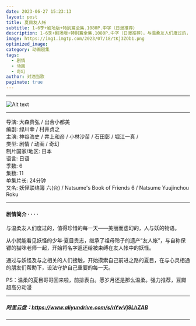 ```yaml
---
date: 2023-06-27 15:23:13
layout: post
title: 夏目友人帐
subtitle: 1-6季+剧场版+特别篇全集.1080P.中字（日漫推荐）
description: 1-6季+剧场版+特别篇全集.1080P.中字（日漫推荐），与温柔友人们度过的，值得珍惜的每一天——美丽而虚幻的，人与妖的物语。
image: https://img1.imgtp.com/2023/07/18/tKj3ZOb1.png
optimized_image: 
category: 动画剧集
tags:
  - 剧情
  - 动画
  - 奇幻
author: 对酒当歌
paginate: true
---
```

---
![Alt text](https://img1.imgtp.com/2023/07/18/cL6Dlk9T.png)

---

导演: 大森贵弘 / 出合小都美  
编剧: 绿川幸 / 村井贞之  
主演: 神谷浩史 / 井上和彦 / 小林沙苗 / 石田彰 / 堀江一真 /  
类型: 剧情 / 动画 / 奇幻  
制片国家/地区: 日本  
语言: 日语  
季数: 6  
集数: 11  
单集片长: 24分钟  
又名: 妖怪联络簿 六(台) / Natsume's Book of Friends 6 / Natsume Yuujinchou Roku  

---

#### 剧情简介 · · · ·

与温柔友人们度过的，值得珍惜的每一天——美丽而虚幻的，人与妖的物语。

从小就能看见妖怪的少年·夏目贵志，继承了祖母玲子的遗产“友人帐”，与自称保镖的猫咪老师一起，开始将名字返还给被束缚在友人帐中的妖怪。

通过与妖怪及与之相关的人们接触，开始摸索自己前进之路的夏目，在与心灵相通的朋友们帮助下，设法守护自己重要的每一天。

PS：温柔的夏目哥哥回来啦，前排表白。愿岁月还是那么温柔。强力推荐，豆瓣超高分动漫

---

##### 阿里云盘：<https://www.aliyundrive.com/s/nYwVj9LhZAB>

---
